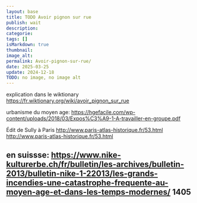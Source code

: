 ```yaml
---
layout: base
title: TODO Avoir pignon sur rue
publish: wait
description: 
categorie: 
tags: []
isMarkdown: true
thumbnail: 
image_alt: 
permalink: Avoir-pignon-sur-rue/
date: 2025-03-25
update: 2024-12-18
TODO: no image, no image alt
---
```




explication dans le wiktionary
https://fr.wiktionary.org/wiki/avoir_pignon_sur_rue

urbanisme du moyen age:
https://hgefacile.com/wp-content/uploads/2018/03/Expos%C3%A9-1-A-travailler-en-groupe.pdf

Édit de Sully à Paris http://www.paris-atlas-historique.fr/53.html
http://www.paris-atlas-historique.fr/53.html

en suissse: https://www.nike-kulturerbe.ch/fr/bulletin/les-archives/bulletin-2013/bulletin-nike-1-22013/les-grands-incendies-une-catastrophe-frequente-au-moyen-age-et-dans-les-temps-modernes/ 1405
---